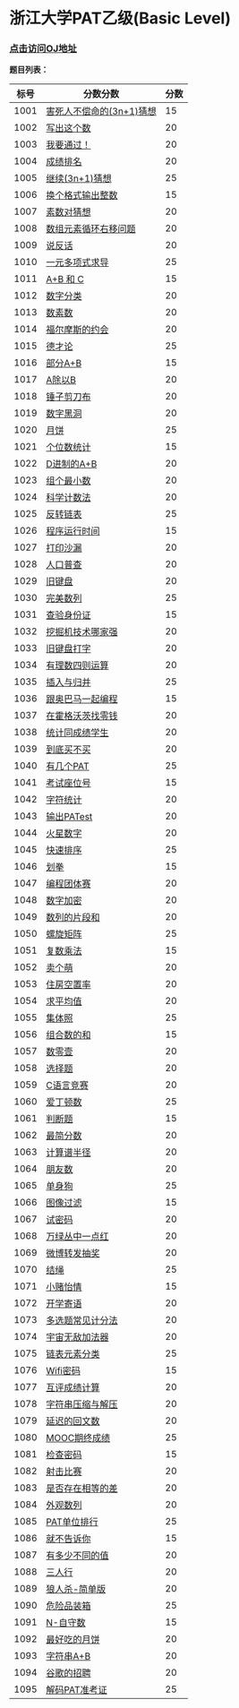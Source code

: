 # 浙江大学PAT乙级(Basic Level) #

### [点击访问OJ地址](https://pintia.cn/problem-sets/994805260223102976/problems/type/7) ###

**题目列表：**

| 标号 | 分数分数                                                     | 分数 |
| ---- | ------------------------------------------------------------ | ---- |
| 1001 | [害死人不偿命的(3n+1)猜想](https://pintia.cn/problem-sets/994805260223102976/problems/994805325918486528) | 15   |
| 1002 | [写出这个数](https://pintia.cn/problem-sets/994805260223102976/problems/994805324509200384) | 20   |
| 1003 | [我要通过！](https://pintia.cn/problem-sets/994805260223102976/problems/994805323154440192) | 20   |
| 1004 | [成绩排名](https://pintia.cn/problem-sets/994805260223102976/problems/994805321640296448) | 20   |
| 1005 | [继续(3n+1)猜想](https://pintia.cn/problem-sets/994805260223102976/problems/994805320306507776) | 25   |
| 1006 | [换个格式输出整数](https://pintia.cn/problem-sets/994805260223102976/problems/994805318855278592) | 15   |
| 1007 | [素数对猜想](https://pintia.cn/problem-sets/994805260223102976/problems/994805317546655744) | 20   |
| 1008 | [数组元素循环右移问题](https://pintia.cn/problem-sets/994805260223102976/problems/994805316250615808) | 20   |
| 1009 | [说反话](https://pintia.cn/problem-sets/994805260223102976/problems/994805314941992960) | 20   |
| 1010 | [一元多项式求导](https://pintia.cn/problem-sets/994805260223102976/problems/994805313708867584) | 25   |
| 1011 | [A+B 和 C](https://pintia.cn/problem-sets/994805260223102976/problems/994805312417021952) | 15   |
| 1012 | [数字分类](https://pintia.cn/problem-sets/994805260223102976/problems/994805311146147840) | 20   |
| 1013 | [数素数](https://pintia.cn/problem-sets/994805260223102976/problems/994805309963354112) | 20   |
| 1014 | [福尔摩斯的约会](https://pintia.cn/problem-sets/994805260223102976/problems/994805308755394560) | 20   |
| 1015 | [德才论](https://pintia.cn/problem-sets/994805260223102976/problems/994805307551629312) | 25   |
| 1016 | [部分A+B](https://pintia.cn/problem-sets/994805260223102976/problems/994805306310115328) | 15   |
| 1017 | [A除以B](https://pintia.cn/problem-sets/994805260223102976/problems/994805305181847552) | 20   |
| 1018 | [锤子剪刀布](https://pintia.cn/problem-sets/994805260223102976/problems/994805304020025344) | 20   |
| 1019 | [数字黑洞](https://pintia.cn/problem-sets/994805260223102976/problems/994805302786899968) | 20   |
| 1020 | [月饼](https://pintia.cn/problem-sets/994805260223102976/problems/994805301562163200) | 25   |
| 1021 | [个位数统计](https://pintia.cn/problem-sets/994805260223102976/problems/994805300404535296) | 15   |
| 1022 | [D进制的A+B](https://pintia.cn/problem-sets/994805260223102976/problems/994805299301433344) | 20   |
| 1023 | [组个最小数](https://pintia.cn/problem-sets/994805260223102976/problems/994805298269634560) | 20   |
| 1024 | [科学计数法](https://pintia.cn/problem-sets/994805260223102976/problems/994805297229447168) | 20   |
| 1025 | [反转链表](https://pintia.cn/problem-sets/994805260223102976/problems/994805296180871168) | 25   |
| 1026 | [程序运行时间](https://pintia.cn/problem-sets/994805260223102976/problems/994805295203598336) | 15   |
| 1027 | [打印沙漏](https://pintia.cn/problem-sets/994805260223102976/problems/994805294251491328) | 20   |
| 1028 | [人口普查](https://pintia.cn/problem-sets/994805260223102976/problems/994805293282607104) | 20   |
| 1029 | [旧键盘](https://pintia.cn/problem-sets/994805260223102976/problems/994805292322111488) | 20   |
| 1030 | [完美数列](https://pintia.cn/problem-sets/994805260223102976/problems/994805291311284224) | 25   |
| 1031 | [查验身份证](https://pintia.cn/problem-sets/994805260223102976/problems/994805290334011392) | 15   |
| 1032 | [挖掘机技术哪家强](https://pintia.cn/problem-sets/994805260223102976/problems/994805289432236032) | 20   |
| 1033 | [旧键盘打字](https://pintia.cn/problem-sets/994805260223102976/problems/994805288530460672) | 20   |
| 1034 | [有理数四则运算](https://pintia.cn/problem-sets/994805260223102976/problems/994805287624491008) | 20   |
| 1035 | [插入与归并](https://pintia.cn/problem-sets/994805260223102976/problems/994805286714327040) | 25   |
| 1036 | [跟奥巴马一起编程](https://pintia.cn/problem-sets/994805260223102976/problems/994805285812551680) | 15   |
| 1037 | [在霍格沃茨找零钱](https://pintia.cn/problem-sets/994805260223102976/problems/994805284923359232) | 20   |
| 1038 | [统计同成绩学生](https://pintia.cn/problem-sets/994805260223102976/problems/994805284092887040) | 20   |
| 1039 | [到底买不买](https://pintia.cn/problem-sets/994805260223102976/problems/994805283241443328) | 20   |
| 1040 | [有几个PAT](https://pintia.cn/problem-sets/994805260223102976/problems/994805282389999616) | 25   |
| 1041 | [考试座位号](https://pintia.cn/problem-sets/994805260223102976/problems/994805281567916032) | 15   |
| 1042 | [字符统计](https://pintia.cn/problem-sets/994805260223102976/problems/994805280817135616) | 20   |
| 1043 | [输出PATest](https://pintia.cn/problem-sets/994805260223102976/problems/994805280074743808) | 20   |
| 1044 | [火星数字](https://pintia.cn/problem-sets/994805260223102976/problems/994805279328157696) | 20   |
| 1045 | [快速排序](https://pintia.cn/problem-sets/994805260223102976/problems/994805278589960192) | 25   |
| 1046 | [划拳](https://pintia.cn/problem-sets/994805260223102976/problems/994805277847568384) | 15   |
| 1047 | [编程团体赛](https://pintia.cn/problem-sets/994805260223102976/problems/994805277163896832) | 20   |
| 1048 | [数字加密](https://pintia.cn/problem-sets/994805260223102976/problems/994805276438282240) | 20   |
| 1049 | [数列的片段和](https://pintia.cn/problem-sets/994805260223102976/problems/994805275792359424) | 20   |
| 1050 | [螺旋矩阵](https://pintia.cn/problem-sets/994805260223102976/problems/994805275146436608) | 25   |
| 1051 | [复数乘法](https://pintia.cn/problem-sets/994805260223102976/problems/994805274496319488) | 15   |
| 1052 | [卖个萌](https://pintia.cn/problem-sets/994805260223102976/problems/994805273883951104) | 20   |
| 1053 | [住房空置率](https://pintia.cn/problem-sets/994805260223102976/problems/994805273284165632) | 20   |
| 1054 | [求平均值](https://pintia.cn/problem-sets/994805260223102976/problems/994805272659214336) | 20   |
| 1055 | [集体照](https://pintia.cn/problem-sets/994805260223102976/problems/994805272021680128) | 25   |
| 1056 | [组合数的和](https://pintia.cn/problem-sets/994805260223102976/problems/994805271455449088) | 15   |
| 1057 | [数零壹](https://pintia.cn/problem-sets/994805260223102976/problems/994805270914383872) | 20   |
| 1058 | [选择题](https://pintia.cn/problem-sets/994805260223102976/problems/994805270356541440) | 20   |
| 1059 | [C语言竞赛](https://pintia.cn/problem-sets/994805260223102976/problems/994805269828059136) | 20   |
| 1060 | [爱丁顿数](https://pintia.cn/problem-sets/994805260223102976/problems/994805269312159744) | 25   |
| 1061 | [判断题](https://pintia.cn/problem-sets/994805260223102976/problems/994805268817231872) | 15   |
| 1062 | [最简分数](https://pintia.cn/problem-sets/994805260223102976/problems/994805268334886912) | 20   |
| 1063 | [计算谱半径](https://pintia.cn/problem-sets/994805260223102976/problems/994805267860930560) | 20   |
| 1064 | [朋友数](https://pintia.cn/problem-sets/994805260223102976/problems/994805267416334336) | 20   |
| 1065 | [单身狗](https://pintia.cn/problem-sets/994805260223102976/problems/994805266942377984) | 25   |
| 1066 | [图像过滤](https://pintia.cn/problem-sets/994805260223102976/problems/994805266514558976) | 15   |
| 1067 | [试密码](https://pintia.cn/problem-sets/994805260223102976/problems/994805266007048192) | 20   |
| 1068 | [万绿丛中一点红](https://pintia.cn/problem-sets/994805260223102976/problems/994805265579229184) | 20   |
| 1069 | [微博转发抽奖](https://pintia.cn/problem-sets/994805260223102976/problems/994805265159798784) | 20   |
| 1070 | [结绳](https://pintia.cn/problem-sets/994805260223102976/problems/994805264706813952) | 25   |
| 1071 | [小赌怡情](https://pintia.cn/problem-sets/994805260223102976/problems/994805264312549376) | 15   |
| 1072 | [开学寄语](https://pintia.cn/problem-sets/994805260223102976/problems/994805263964422144) | 20   |
| 1073 | [多选题常见计分法](https://pintia.cn/problem-sets/994805260223102976/problems/994805263624683520) | 20   |
| 1074 | [宇宙无敌加法器](https://pintia.cn/problem-sets/994805260223102976/problems/994805263297527808) | 20   |
| 1075 | [链表元素分类](https://pintia.cn/problem-sets/994805260223102976/problems/994805262953594880) | 25   |
| 1076 | [Wifi密码](https://pintia.cn/problem-sets/994805260223102976/problems/994805262622244864) | 15   |
| 1077 | [互评成绩计算](https://pintia.cn/problem-sets/994805260223102976/problems/994805262303477760) | 20   |
| 1078 | [字符串压缩与解压](https://pintia.cn/problem-sets/994805260223102976/problems/994805262018265088) | 20   |
| 1079 | [延迟的回文数](https://pintia.cn/problem-sets/994805260223102976/problems/994805261754023936) | 20   |
| 1080 | [MOOC期终成绩](https://pintia.cn/problem-sets/994805260223102976/problems/994805261493977088) | 25   |
| 1081 | [检查密码](https://pintia.cn/problem-sets/994805260223102976/problems/994805261217153024) | 15   |
| 1082 | [射击比赛](https://pintia.cn/problem-sets/994805260223102976/problems/994805260990660608) | 20   |
| 1083 | [是否存在相等的差](https://pintia.cn/problem-sets/994805260223102976/problems/994805260780945408) | 20   |
| 1084 | [外观数列](https://pintia.cn/problem-sets/994805260223102976/problems/994805260583813120) | 20   |
| 1085 | [PAT单位排行](https://pintia.cn/problem-sets/994805260223102976/problems/994805260353126400) | 25   |
| 1086 | [就不告诉你](https://pintia.cn/problem-sets/994805260223102976/problems/1038429065476579328) | 15   |
| 1087 | [有多少不同的值](https://pintia.cn/problem-sets/994805260223102976/problems/1038429191091781632) | 20   |
| 1088 | [三人行](https://pintia.cn/problem-sets/994805260223102976/problems/1038429286185074688) | 20   |
| 1089 | [狼人杀-简单版](https://pintia.cn/problem-sets/994805260223102976/problems/1038429385296453632) | 20   |
| 1090 | [危险品装箱](https://pintia.cn/problem-sets/994805260223102976/problems/1038429484026175488) | 25   |
| 1091 | [N-自守数](https://pintia.cn/problem-sets/994805260223102976/problems/1071785664454127616) | 15   |
| 1092 | [最好吃的月饼](https://pintia.cn/problem-sets/994805260223102976/problems/1071785779399028736) | 20   |
| 1093 | [字符串A+B](https://pintia.cn/problem-sets/994805260223102976/problems/1071785884776722432) | 20   |
| 1094 | [谷歌的招聘](https://pintia.cn/problem-sets/994805260223102976/problems/1071785997033074688) | 20   |
| 1095 | [解码PAT准考证](https://pintia.cn/problem-sets/994805260223102976/problems/1071786104348536832) | 25   |